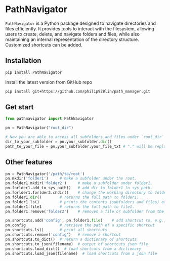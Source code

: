 # PathNavigator

`PathNavigator` is a Python package designed to navigate directories and files efficiently. It provides tools to interact with the filesystem, allowing users to create, delete, and navigate folders and files, while also maintaining an internal representation of the directory structure. Customized shortcuts can be added.


## Installation

```bash
pip install PathNavigator
```

Install the latest version from GitHub repo
```bash
pip install git+https://github.com/philip928lin/path_manager.git
```

## Get start

```python
from pathnavigator import PathNavigator

pn = PathNavigator("root_dir")

# Now you are able to access all subfolders and files under `root_dir`
dir_to_your_subfolder = pn.your_subfolder.dir()  
path_to_your_file = pn.your_subfolder.your_file_txt # "." will be replaced by "_"
```

## Other features
```python
pn = PathNavigator('/path/to/root')
pn.mkdir('folder1')     # make a subfolder under the root.
pn.folder1.mkdir('folder2')     # make a subfolder under folder1.
pn.forlder1.add_to_sys_path()   # add dir to folder1 to sys path.
pn.forlder1.forlder2.chdir()    # change the working directory to folder2.
pn.folder1.dir()        # returns the full path to folder1.
pn.folder1.ls()         # prints the contents (subfolders and files) of folder1.
pn.folder1.file1        # returns the full path to file1.
pn.folder1.remove('folder2')    # removes a file or subfolder from the folder and deletes it from the filesystem.

pn.shortcuts.add('config', pn.folder1.file)    # add shortcut to, e.g., config file.
pn.config               # retrieve the path of a specific shortcut
pn.shortcuts.ls()       # print all shortcuts
pn.shortcuts.remove('config')   # remove a shortcut
pn.shortcuts.to_dict()  # return a dictionary of shortcuts
pn.shortcuts.to_json(filename)  # output of shortcuts json file
pn.shortcuts.load_dict()  # load shortcuts from a dictionary
pn.shortcuts.load_json(filename)  # load shortcuts from a json file
```